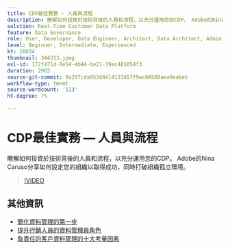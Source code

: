 ```yaml
---
title: CDP最佳實務 — 人員與流程
description: 瞭解如何投資於技術背後的人員和流程，以充分運用您的CDP。 Adobe的Nina Caruso分享如何設定您的組織…… （說明應該介於60到160個字元之間）
solution: Real-Time Customer Data Platform
feature: Data Governance
role: User, Developer, Data Engineer, Architect, Data Architect, Admin, Leader
level: Beginner, Intermediate, Experienced
kt: 10634
thumbnail: 344313.jpeg
exl-id: 172f471d-0e54-4b44-be21-39ac481054f3
duration: 2982
source-git-commit: 9a297cda953d4414131657f9ac84580aea0eabeb
workflow-type: tm+mt
source-wordcount: '113'
ht-degree: 7%

---
```


# CDP最佳實務 — 人員與流程

瞭解如何投資於技術背後的人員和流程，以充分運用您的CDP。 Adobe的Nina Caruso分享如何設定您的組織以取得成功，同時打破組織孤立環境。

>[!VIDEO](https://video.tv.adobe.com/v/344313/?quality=12&learn=on)

## 其他資訊

* [簡化資料管理的第一步](first-mile.md)
* [提升行銷人員的資料管理員角色](https://experienceleague.adobe.com/docs/platform-learn/tutorials/privacy/elevating-the-marketers-role-as-a-data-steward.html)
* [負責任的客戶資料管理的十大考量因素](https://experienceleague.adobe.com/docs/platform-learn/tutorials/privacy/ten-considerations-for-responsible-customer-data-management.html)
